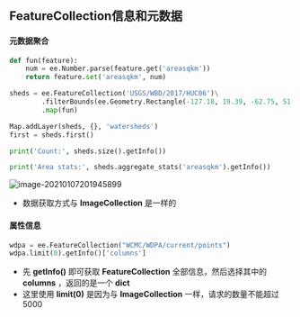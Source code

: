 ## FeatureCollection信息和元数据

#### 元数据聚合

```python
def fun(feature):
    num = ee.Number.parse(feature.get('areasqkm'))
    return feature.set('areasqkm', num)

sheds = ee.FeatureCollection('USGS/WBD/2017/HUC06')\
        .filterBounds(ee.Geometry.Rectangle(-127.18, 19.39, -62.75, 51.29))\
        .map(fun)

Map.addLayer(sheds, {}, 'watersheds')
first = sheds.first()

print('Count:', sheds.size().getInfo())

print('Area stats:', sheds.aggregate_stats('areasqkm').getInfo())
```

![image-20210107201945899](https://img2020.cnblogs.com/blog/2213660/202101/2213660-20210107201947800-1212531294.png)

- 数据获取方式与 **ImageCollection** 是一样的



#### 属性信息

```python
wdpa = ee.FeatureCollection("WCMC/WDPA/current/points")
wdpa.limit(0).getInfo()['columns']
```

- 先 **getInfo()** 即可获取 **FeatureCollection** 全部信息，然后选择其中的 **columns** ，返回的是一个 **dict** 
- 这里使用 **limit(0)** 是因为与 **ImageCollection**  一样，请求的数量不能超过5000



